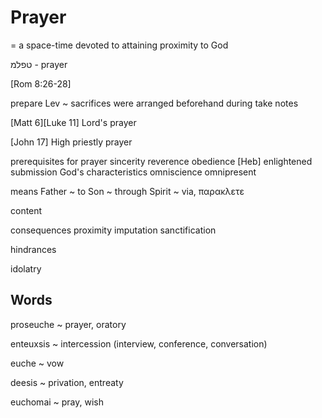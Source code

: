 # Prayer
= a space-time devoted to attaining proximity to God

טפלמ - prayer


[Rom 8:26-28]

prepare
	Lev ~ sacrifices were arranged beforehand
during
	take notes

[Matt 6][Luke 11]
  Lord's prayer

[John 17]
  High priestly prayer

prerequisites for prayer
  sincerity
  reverence
  obedience [Heb]
    enlightened submission
  God's characteristics
    omniscience
    omnipresent

means
  Father ~ to
  Son ~ through
  Spirit ~ via, παρακλετε

content

consequences
  proximity
  imputation
  sanctification

hindrances

idolatry


## Words

proseuche ~ prayer, oratory

enteuxsis ~ intercession (interview, conference, conversation)

euche ~ vow

deesis ~ privation, entreaty

euchomai ~ pray, wish


